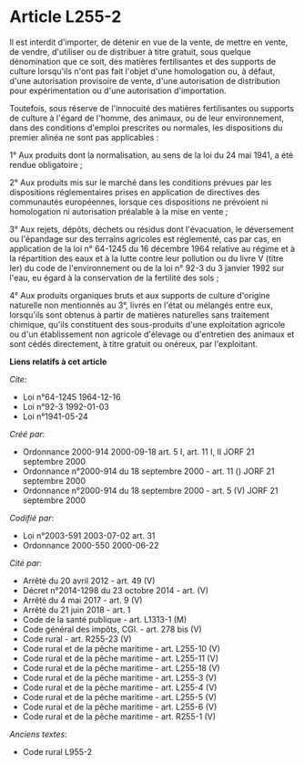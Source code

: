 # Article L255-2

Il est interdit d'importer, de détenir en vue de la vente, de mettre en vente, de vendre, d'utiliser ou de distribuer à titre
gratuit, sous quelque dénomination que ce soit, des matières fertilisantes et des supports de culture lorsqu'ils n'ont pas
fait l'objet d'une homologation ou, à défaut, d'une autorisation provisoire de vente, d'une autorisation de distribution pour
expérimentation ou d'une autorisation d'importation.

Toutefois, sous réserve de l'innocuité des matières fertilisantes ou supports de culture à l'égard de l'homme, des animaux,
ou de leur environnement, dans des conditions d'emploi prescrites ou normales, les dispositions du premier alinéa ne sont pas
applicables :

1° Aux produits dont la normalisation, au sens de la loi du 24 mai 1941, a été rendue obligatoire ;

2° Aux produits mis sur le marché dans les conditions prévues par les dispositions réglementaires prises en application de
directives des communautés européennes, lorsque ces dispositions ne prévoient ni homologation ni autorisation préalable à la
mise en vente ;

3° Aux rejets, dépôts, déchets ou résidus dont l'évacuation, le déversement ou l'épandage sur des terrains agricoles est
réglementé, cas par cas, en application de la loi n° 64-1245 du 16 décembre 1964 relative au régime et à la répartition des
eaux et à la lutte contre leur pollution ou du livre V (titre Ier) du code de l'environnement ou de la loi n° 92-3 du 3
janvier 1992 sur l'eau, eu égard à la conservation de la fertilité des sols ;

4° Aux produits organiques bruts et aux supports de culture d'origine naturelle non mentionnés au 3°, livrés en l'état ou
mélangés entre eux, lorsqu'ils sont obtenus à partir de matières naturelles sans traitement chimique, qu'ils constituent des
sous-produits d'une exploitation agricole ou d'un établissement non agricole d'élevage ou d'entretien des animaux et sont
cédés directement, à titre gratuit ou onéreux, par l'exploitant.

**Liens relatifs à cet article**

_Cite_:

  - Loi n°64-1245 1964-12-16
  - Loi n°92-3 1992-01-03
  - Loi n°1941-05-24

_Créé par_:

  - Ordonnance 2000-914 2000-09-18 art. 5 I, art. 11 I, II JORF 21 septembre 2000
  - Ordonnance n°2000-914 du 18 septembre 2000 - art. 11 () JORF 21 septembre 2000
  - Ordonnance n°2000-914 du 18 septembre 2000 - art. 5 (V) JORF 21 septembre 2000

_Codifié par_:

  - Loi n°2003-591 2003-07-02 art. 31
  - Ordonnance 2000-550 2000-06-22

_Cité par_:

  - Arrêté du 20 avril 2012 - art. 49 (V)
  - Décret n°2014-1298 du 23 octobre 2014 - art. (V)
  - Arrêté du 4 mai 2017 - art. 9 (V)
  - Arrêté du 21 juin 2018 - art. 1
  - Code de la santé publique - art. L1313-1 (M)
  - Code général des impôts, CGI. - art. 278 bis (V)
  - Code rural - art. R255-23 (V)
  - Code rural et de la pêche maritime - art. L255-10 (V)
  - Code rural et de la pêche maritime - art. L255-11 (V)
  - Code rural et de la pêche maritime - art. L255-18 (V)
  - Code rural et de la pêche maritime - art. L255-3 (V)
  - Code rural et de la pêche maritime - art. L255-4 (V)
  - Code rural et de la pêche maritime - art. L255-5 (V)
  - Code rural et de la pêche maritime - art. L255-6 (V)
  - Code rural et de la pêche maritime - art. R255-1 (V)

_Anciens textes_:

  - Code rural L955-2
